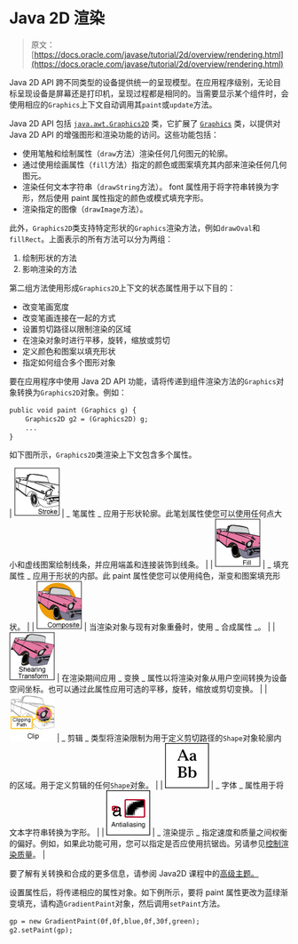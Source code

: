 # Java 2D 渲染

> 原文： [https://docs.oracle.com/javase/tutorial/2d/overview/rendering.html](https://docs.oracle.com/javase/tutorial/2d/overview/rendering.html)

Java 2D API 跨不同类型的设备提供统一的呈现模型。在应用程序级别，无论目标呈现设备是屏幕还是打印机，呈现过程都是相同的。当需要显示某个组件时，会使用相应的`Graphics`上下文自动调用其`paint`或`update`方法。

Java 2D API 包括 [`java.awt.Graphics2D`](https://docs.oracle.com/javase/8/docs/api/java/awt/Graphics2D.html) 类，它扩展了 [`Graphics`](https://docs.oracle.com/javase/8/docs/api/java/awt/Graphics.html) 类，以提供对 Java 2D API 的增强图形和渲染功能的访问。这些功能包括：

*   使用笔触和绘制属性（`draw`方法）渲染任何几何图元的轮廓。
*   通过使用绘画属性（`fill`方法）指定的颜色或图案填充其内部来渲染任何几何图元。
*   渲染任何文本字符串（`drawString`方法）。 font 属性用于将字符串转换为字形，然后使用 paint 属性指定的颜色或模式填充字形。
*   渲染指定的图像（`drawImage`方法）。

此外，`Graphics2D`类支持特定形状的`Graphics`渲染方法，例如`drawOval`和`fillRect`。上面表示的所有方法可以分为两组：

1.  绘制形状的方法
2.  影响渲染的方法

第二组方法使用形成`Graphics2D`上下文的状态属性用于以下目的：

*   改变笔画宽度
*   改变笔画连接在一起的方式
*   设置剪切路径以限制渲染的区域
*   在渲染对象时进行平移，旋转，缩放或剪切
*   定义颜色和图案以填充形状
*   指定如何组合多个图形对象

要在应用程序中使用 Java 2D API 功能，请将传递到组件渲染方法的`Graphics`对象转换为`Graphics2D`对象。例如：

```
public void paint (Graphics g) {
    Graphics2D g2 = (Graphics2D) g;
    ...
}

```

如下图所示，`Graphics2D`类渲染上下文包含多个属性。

| ![This figure represents a stroke to outline the shape ](img/b31a5c395046f2ef7daff02c1a9fcd55.jpg) | _ 笔属性 _ 应用于形状轮廓。此笔划属性使您可以使用任何点大小和虚线图案绘制线条，并应用端盖和连接装饰到线条。 |
| ![This figure shows how to fill a shape with solid color](img/46743518d93a6f21b6e560b8f7d48dd7.jpg) | _ 填充属性 _ 应用于形状的内部。此 paint 属性使您可以使用纯色，渐变和图案填充形状。 |
| ![This figure shows how to composite an existing image and a graphic primitives ](img/03f800db700325932eb01d0633bc5664.jpg) | 当渲染对象与现有对象重叠时，使用 _ 合成属性 _。 |
| ![This figure represents shearing transform](img/58b0fe38b82c64a42073cf090c67ff6a.jpg) | 在渲染期间应用 _ 变换 _ 属性以将渲染对象从用户空间转换为设备空间坐标。也可以通过此属性应用可选的平移，旋转，缩放或剪切变换。 |
| ![This figure represents how to define the clipping path by using the Shape object](img/0591aea0aac5f00f688b3df1b2295ffb.jpg) | _ 剪辑 _ 类型将渲染限制为用于定义剪切路径的`Shape`对象轮廓内的区域。用于定义剪辑的任何`Shape`对象。 |
| ![This figure demonstrates a sample of glyphs](img/f8ea3e5dd6cc935bf5bb501562eb9c8a.jpg) | _ 字体 _ 属性用于将文本字符串转换为字形。 |
| ![This figure represents antialiasing ](img/d68058a0df93922e871f0a6983e9755e.jpg) | _ 渲染提示 _ 指定速度和质量之间权衡的偏好。例如，如果此功能可用，您可以指定是否应使用抗锯齿。另请参见[控制渲染质量](../advanced/quality.html)。 |

要了解有关转换和合成的更多信息，请参阅 Java2D 课程中的[高级主题。](../advanced/index.html)

设置属性后，将传递相应的属性对象。如下例所示，要将 paint 属性更改为蓝绿渐变填充，请构造`GradientPaint`对象，然后调用`setPaint`方法。

```
gp = new GradientPaint(0f,0f,blue,0f,30f,green);
g2.setPaint(gp);

```